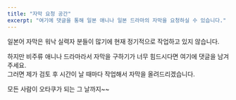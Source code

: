 ```yaml
---
title: "자막 요청 공간"
excerpt: "여기에 댓글을 통해 일본 애니나 일본 드라마의 자막을 요청하실 수 있습니다."
---
```


일본어 자막은 워낙 실력자 분들이 많기에 현재 정기적으로 작업하고 있지 않습니다.  

하지만 비주류 애니나 드라마라서 자막을 구하기가 너무 힘드시다면 여기에 댓글을 남겨주세요.  
그러면 제가 검토 후 시간이 날 때마다 작업해서 자막을 올려드리겠습니다.

모든 사람이 오타쿠가 되는 그 날까지~~
